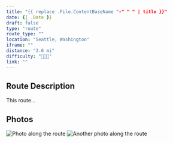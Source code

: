 ```yaml
---
title: "{{ replace .File.ContentBaseName "-" " " | title }}"
date: {{ .Date }}
draft: false
type: "route"
route_type: ""
location: "Seattle, Washington"
iframe: ""
distance: "3.6 mi"
difficulty: "🌱🌿🌳"
link: ""
---
```


## Route Description
This route...

## Photos
![Photo along the route](/images/photo1.jpg)
![Another photo along the route](/images/photo2.jpg)